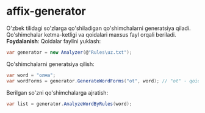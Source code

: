 # affix-generator

O'zbek tilidagi so'zlarga qo'shiladigan qo'shimchalarni generatsiya qiladi.
Qo'shimchalar ketma-ketligi va qoidalari maxsus fayl orqali beriladi.
**Foydalanish**:
Qoidalar faylini yuklash:
```c#
var generator = new Analyzer(@"Rules\uz.txt");
```
Qo'shimchalarni generatsiya qilish:
```c#
var word = "олма";
var wordForms = generator.GenerateWordForms("ot", word); // "ot" - qoida nomi
```
Berilgan so'zni qo'shimchalarga ajratish:
```c#
var list = generator.AnalyzeWordByRules(word);
```
